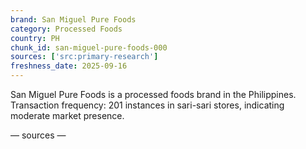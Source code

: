 ```yaml
---
brand: San Miguel Pure Foods
category: Processed Foods
country: PH
chunk_id: san-miguel-pure-foods-000
sources: ['src:primary-research']
freshness_date: 2025-09-16
---
```


San Miguel Pure Foods is a processed foods brand in the Philippines. Transaction frequency: 201 instances in sari-sari stores, indicating moderate market presence.

— sources —
